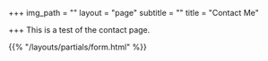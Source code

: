 +++
img_path = ""
layout = "page"
subtitle = ""
title = "Contact Me"

+++
This is a test of the contact page.

{{% "/layouts/partials/form.html" %}}